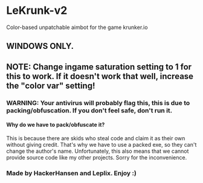 # LeKrunk-v2
Color-based unpatchable aimbot for the game krunker.io

## WINDOWS ONLY. 

## NOTE: Change ingame saturation setting to 1 for this to work. If it doesn't work that well, increase the "color var" setting! 

### WARNING: Your antivirus will probably flag this, this is due to packing/obfuscation. If you don't feel safe, don't run it. 

#### Why do we have to pack/obfuscate it? 

This is because there are skids who steal code and claim it as their own without giving credit. That's why we have to use a packed exe, so they can't change the author's name. Unfortunately, this also means that we cannot provide source code like my other projects. Sorry for the inconvenience. 

### Made by HackerHansen and Leplix. Enjoy :) 
